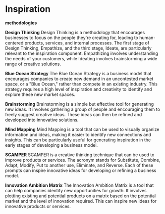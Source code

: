 # Inspiration

**methodologies**

**Design Thinking**
Design Thinking is a methodology that encourages businesses to focus on the people they're creating for, leading to human-centered products, services, and internal processes. The first stage of Design Thinking, Empathize, and the third stage, Ideate, are particularly relevant to the inspiration component. Empathizing involves understanding the needs of your customers, while Ideating involves brainstorming a wide range of creative solutions.

**Blue Ocean Strategy**
The Blue Ocean Strategy is a business model that encourages companies to create new demand in an uncontested market space, or a "Blue Ocean," rather than compete in an existing industry. This strategy requires a high level of inspiration and creativity to identify and explore these new market spaces.

**Brainstorming**
Brainstorming is a simple but effective tool for generating new ideas. It involves gathering a group of people and encouraging them to freely suggest creative ideas. These ideas can then be refined and developed into innovative solutions.

**Mind Mapping**
Mind Mapping is a tool that can be used to visually organize information and ideas, making it easier to identify new connections and insights. This can be particularly useful for generating inspiration in the early stages of developing a business model.

**SCAMPER**
SCAMPER is a creative thinking technique that can be used to improve products or services. The acronym stands for Substitute, Combine, Adapt, Modify, Put to another use, Eliminate, and Reverse. Each of these prompts can inspire innovative ideas for developing or refining a business model.

**Innovation Ambition Matrix**
The Innovation Ambition Matrix is a tool that can help companies identify new opportunities for growth. It involves plotting existing and potential products on a matrix based on the potential market and the level of innovation required. This can inspire new ideas for innovative products or services.